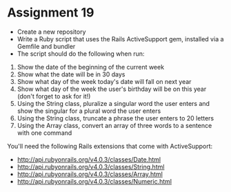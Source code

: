 # Assignment 19
* Create a new repository
* Write a Ruby script that uses the Rails ActiveSupport gem, installed via a Gemfile and bundler
* The script should do the following when run:


1. Show the date of the beginning of the current week
2. Show what the date will be in 30 days
3. Show what day of the week today's date will fall on next year
4. Show what day of the week the user's birthday will be on this year (don't forget to ask for it!)
5. Using the String class, pluralize a singular word the user enters and show the singular for a plural word the user enters
6. Using the String class, truncate a phrase the user enters to 20 letters
7. Using the Array class, convert an array of three words to a sentence with one command

You'll need the following Rails extensions that come with ActiveSupport:
- http://api.rubyonrails.org/v4.0.3/classes/Date.html
- http://api.rubyonrails.org/v4.0.3/classes/String.html
- http://api.rubyonrails.org/v4.0.3/classes/Array.html
- http://api.rubyonrails.org/v4.0.3/classes/Numeric.html

